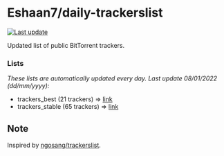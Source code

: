 
# Eshaan7/daily-trackerslist 

[![Last update](https://img.shields.io/badge/Last%20update-08/01/2022-blue.svg)](#)

Updated list of public BitTorrent trackers.

### Lists
*These lists are automatically updated every day. Last update 08/01/2022 (_dd/mm/yyyy_):*

* trackers_best (21 trackers) => [link](https://raw.githubusercontent.com/eshaan7/daily-trackerslist/master/trackers_best.txt)
* trackers_stable (65 trackers) => [link](https://raw.githubusercontent.com/eshaan7/daily-trackerslist/master/trackers_stable.txt)

## Note

Inspired by [ngosang/trackerslist](https://github.com/ngosang/trackerslist).
